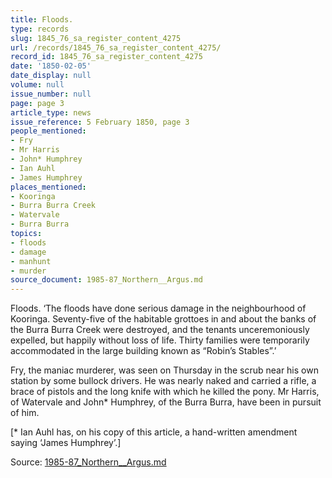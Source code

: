 ```yaml
---
title: Floods.
type: records
slug: 1845_76_sa_register_content_4275
url: /records/1845_76_sa_register_content_4275/
record_id: 1845_76_sa_register_content_4275
date: '1850-02-05'
date_display: null
volume: null
issue_number: null
page: page 3
article_type: news
issue_reference: 5 February 1850, page 3
people_mentioned:
- Fry
- Mr Harris
- John* Humphrey
- Ian Auhl
- James Humphrey
places_mentioned:
- Kooringa
- Burra Burra Creek
- Watervale
- Burra Burra
topics:
- floods
- damage
- manhunt
- murder
source_document: 1985-87_Northern__Argus.md
---
```


Floods.  ‘The floods have done serious damage in the neighbourhood of Kooringa.  Seventy-five of the habitable grottoes in and about the banks of the Burra Burra Creek were destroyed, and the tenants unceremoniously expelled, but happily without loss of life.  Thirty families were temporarily accommodated in the large building known as “Robin’s Stables”.’

Fry, the maniac murderer, was seen on Thursday in the scrub near his own station by some bullock drivers.  He was nearly naked and carried a rifle, a brace of pistols and the long knife with which he killed the pony.  Mr Harris, of Watervale and John* Humphrey, of the Burra Burra, have been in pursuit of him.

[* Ian Auhl has, on his copy of this article, a hand-written amendment saying ‘James Humphrey’.]

Source: [1985-87_Northern__Argus.md](/downloads/markdown/1985-87_Northern__Argus.md)
